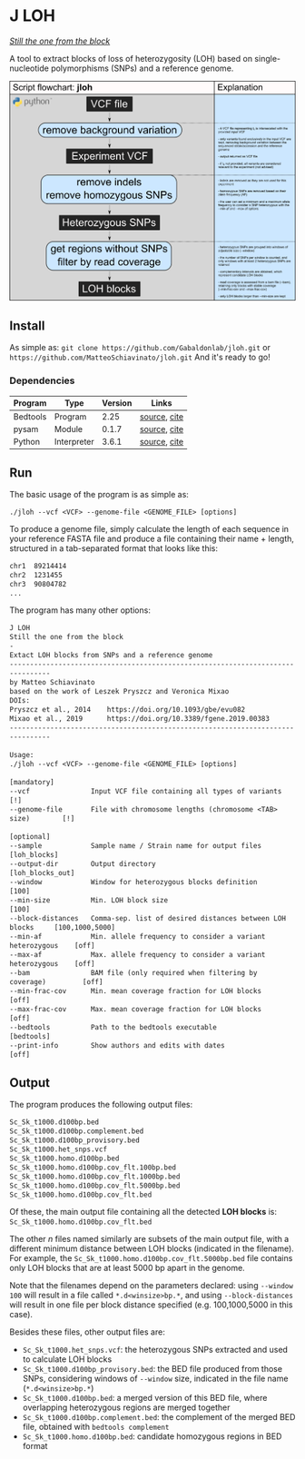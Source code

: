 # J LOH

*[Still the one from the block](https://www.youtube.com/watch?v=dly6p4Fu5TE)*

A tool to extract blocks of loss of heterozygosity (LOH) based on single-nucleotide polymorphisms (SNPs) and a reference genome.

![JLOH workflow](images/jloh_v1.png)

## Install

As simple as: `git clone https://github.com/Gabaldonlab/jloh.git` or `https://github.com/MatteoSchiavinato/jloh.git`
And it's ready to go!

### Dependencies

| Program     | Type        | Version | Links      |
|-------------|-------------|---------|------------|
| Bedtools    | Program     | 2.25    | [source](https://bedtools.readthedocs.io/en/latest/), [cite](https://doi.org/10.1093/bioinformatics/btq033) |
| pysam       | Module      | 0.1.7   | [source](https://pypi.org/project/pysam/), [cite](https://github.com/pysam-developers/pysam) |
| Python      | Interpreter | 3.6.1   | [source](https://www.python.org/downloads/release/python-397/), [cite](http://citebay.com/how-to-cite/python/) |

## Run

The basic usage of the program is as simple as:

```
./jloh --vcf <VCF> --genome-file <GENOME_FILE> [options]
```

To produce a genome file, simply calculate the length of each sequence in your reference FASTA file and produce a file containing their name + length, structured in a tab-separated format that looks like this:

```
chr1  89214414
chr2  1231455
chr3  90804782
...
```

The program has many other options:

```
J LOH
Still the one from the block
-
Extact LOH blocks from SNPs and a reference genome
--------------------------------------------------------------------------------
by Matteo Schiavinato
based on the work of Leszek Pryszcz and Veronica Mixao
DOIs:
Pryszcz et al., 2014	https://doi.org/10.1093/gbe/evu082
Mixao et al., 2019		https://doi.org/10.3389/fgene.2019.00383
--------------------------------------------------------------------------------

Usage:
./jloh --vcf <VCF> --genome-file <GENOME_FILE> [options]

[mandatory]
--vcf               Input VCF file containing all types of variants             [!]
--genome-file       File with chromosome lengths (chromosome <TAB> size)        [!]

[optional]
--sample            Sample name / Strain name for output files                  [loh_blocks]
--output-dir        Output directory                                            [loh_blocks_out]
--window            Window for heterozygous blocks definition                   [100]
--min-size          Min. LOH block size                                         [100]
--block-distances   Comma-sep. list of desired distances between LOH blocks     [100,1000,5000]
--min-af            Min. allele frequency to consider a variant heterozygous    [off]
--max-af            Max. allele frequency to consider a variant heterozygous    [off]
--bam               BAM file (only required when filtering by coverage)         [off]
--min-frac-cov      Min. mean coverage fraction for LOH blocks                  [off]
--max-frac-cov      Max. mean coverage fraction for LOH blocks                  [off]
--bedtools          Path to the bedtools executable                             [bedtools]
--print-info        Show authors and edits with dates                           [off]
```

## Output

The program produces the following output files:

```
Sc_Sk_t1000.d100bp.bed
Sc_Sk_t1000.d100bp.complement.bed
Sc_Sk_t1000.d100bp_provisory.bed
Sc_Sk_t1000.het_snps.vcf
Sc_Sk_t1000.homo.d100bp.bed
Sc_Sk_t1000.homo.d100bp.cov_flt.100bp.bed
Sc_Sk_t1000.homo.d100bp.cov_flt.1000bp.bed
Sc_Sk_t1000.homo.d100bp.cov_flt.5000bp.bed
Sc_Sk_t1000.homo.d100bp.cov_flt.bed
```

Of these, the main output file containing all the detected **LOH blocks** is: `Sc_Sk_t1000.homo.d100bp.cov_flt.bed`

The other *n* files named similarly are subsets of the main output file, with a different minimum distance between LOH blocks (indicated in the filename). For example, the `Sc_Sk_t1000.homo.d100bp.cov_flt.5000bp.bed` file contains only LOH blocks that are at least 5000 bp apart in the genome.

Note that the filenames depend on the parameters declared: using `--window 100` will result in a file called `*.d<winsize>bp.*`, and using `--block-distances` will result in one file per block distance specified (e.g. 100,1000,5000 in this case).

Besides these files, other output files are:

- `Sc_Sk_t1000.het_snps.vcf`: the heterozygous SNPs extracted and used to calculate LOH blocks
- `Sc_Sk_t1000.d100bp_provisory.bed`: the BED file produced from those SNPs, considering windows of `--window` size, indicated in the file name (`*.d<winsize>bp.*`)
- `Sc_Sk_t1000.d100bp.bed`: a merged version of this BED file, where overlapping heterozygous regions are merged together
- `Sc_Sk_t1000.d100bp.complement.bed`: the complement of the merged BED file, obtained with `bedtools complement`
- `Sc_Sk_t1000.homo.d100bp.bed`: candidate homozygous regions in BED format
